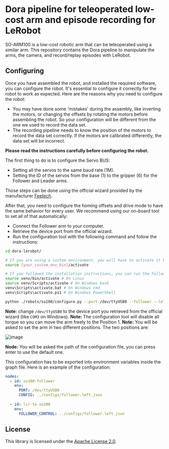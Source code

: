 # Dora pipeline for teleoperated low-cost arm and episode recording for LeRobot

SO-ARM100 is a low-cost robotic arm that can be teleoperated using a similar arm. This repository contains
the Dora pipeline to manipulate the arms, the camera, and record/replay episodes with LeRobot.

## Configuring

Once you have assembled the robot, and installed the required software, you can configure the robot. It's essential to
configure it
correctly for the robot to work as expected. Here are the reasons why you need to configure the robot:

- You may have done some 'mistakes' during the assembly, like inverting the motors, or changing the offsets by rotating
  the motors before assembling the robot. So your configuration will be different from the one we used to record the
  data set.
- The recording pipeline needs to know the position of the motors to record the data set correctly. If the motors are
  calibrated differently, the data set will be incorrect.

**Please read the instructions carefully before configuring the robot.**

The first thing to do is to configure the Servo BUS:

- Setting all the servos to the same baud rate (1M).
- Setting the ID of the servos from the base (1) to the gripper (6) for the Follower and Leader arms.

Those steps can be done using the official wizard provided by the
manufacturer [Feetech](https://gitee.com/ftservo/fddebug/blob/master/FD1.9.6(200107)-EN-U.7z).

After that, you need to configure the homing offsets and drive mode to have the same behavior for every user. We
recommend using our on-board tool to set all of that automatically:

- Connect the Follower arm to your computer.
- Retrieve the device port from the official wizard.
- Run the configuration tool with the following command and follow the instructions:

```bash
cd dora-lerobot/

# If you are using a custom environment, you will have to activate it before running the command
source [your_custom_env_bin]/activate

# If you followed the installation instructions, you can run the following command
source venv/bin/activate # On Linux
source venv/Scripts/activate # On Windows bash
venv\Scripts\activate.bat # On Windows cmd
venv\Scripts\activate.ps1 # On Windows PowerShell

python ./robots/so100/configure.py --port /dev/ttyUSB0 --follower --left
```

**Note:** change `/dev/ttyUSB0` to the device port you retrieved from the official wizard (like `COM3` on Windows).
**Note:** The configuration tool will disable all torque so you can move the arm freely to the Position 1.
**Note:** You will be asked to set the arm in two different positions. The two positions are:

![image](https://github.com/Hennzau/Hennzau/blob/main/assets/Koch_arm_positions.png)

**Node:** You will be asked the path of the configuration file, you can press enter to use the default one.

This configuration has to be exported into environment variables inside the graph file. Here is an example of the
configuration:

```YAML
nodes:
  - id: so100-follower
    env:
      PORT: /dev/ttyUSB0
      CONFIG: ../configs/follower.left.json
      
  - id: lcr-to-so100
    env:
      FOLLOWER_CONTROL: ../configs/follower.left.json
```

## License

This library is licensed under the [Apache License 2.0](../../LICENSE).